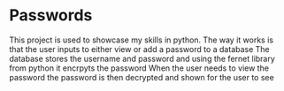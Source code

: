 # Passwords
This project is used to showcase my skills in python.
The way it works is that the user inputs to either view or add a password to a database
The database stores the username and password and using the fernet library from python it encrpyts the password 
When the user needs to view the password the password is then decrypted and shown for the user to see

